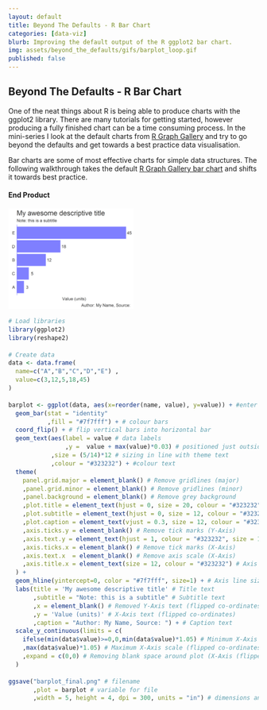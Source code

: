 ```yaml
---
layout: default
title: Beyond The Defaults - R Bar Chart
categories: [data-viz]
blurb: Improving the default output of the R ggplot2 bar chart.
img: assets/beyond_the_defaults/gifs/barplot_loop.gif
published: false
---
```

## Beyond The Defaults - R Bar Chart

One of the neat things about R is being able to produce charts with the ggplot2 library. There are many tutorials for getting started, however producing a fully finished chart can be a time consuming process. In the mini-series I look at the default charts from [R Graph Gallery](https://www.r-graph-gallery.com/index.html) and try to go beyond the defaults and get towards a best practice data visualisation. 

Bar charts are some of most effective charts for simple data structures. The following walkthrough takes the default [R Graph Gallery bar chart](https://www.r-graph-gallery.com/218-basic-barplots-with-ggplot2.html) and shifts it towards best practice.

#### End Product

<img src="/assets/beyond_the_defaults/bar_chart/barplot_final.png" align="left" style="width:50%;height:50%;padding-right:10px;">

<br><br><br><br><br><br>
<br><br><br><br><br><br>

```r
# Load libraries
library(ggplot2)
library(reshape2)

# Create data
data <- data.frame(
  name=c("A","B","C","D","E") ,  
  value=c(3,12,5,18,45)
)

barplot <- ggplot(data, aes(x=reorder(name, value), y=value)) + #enter data frame
  geom_bar(stat = "identity"
           ,fill = "#7f7fff") + # colour bars
  coord_flip() + # flip vertical bars into horizontal bar
  geom_text(aes(label = value # data labels
                ,y =  value + max(value)*0.03) # positioned just outside bar
            ,size = (5/14)*12 # sizing in line with theme text
            ,colour = "#323232") + #colour text
  theme(
    panel.grid.major = element_blank() # Remove gridlines (major)
    ,panel.grid.minor = element_blank() # Remove gridlines (minor)
    ,panel.background = element_blank() # Remove grey background
    ,plot.title = element_text(hjust = 0, size = 20, colour = "#323232") # Title size and colour
    ,plot.subtitle = element_text(hjust = 0, size = 12, colour = "#323232") # Subtitle size and colour
    ,plot.caption = element_text(vjust = 0.3, size = 12, colour = "#323232") # Caption size and colour
    ,axis.ticks.y = element_blank() # Remove tick marks (Y-Axis)
    ,axis.text.y = element_text(hjust = 1, colour = "#323232", size = 12) # Axis size and colour (Y-Axis)
    ,axis.ticks.x = element_blank() # Remove tick marks (X-Axis)
    ,axis.text.x  = element_blank() # Remove axis scale (X-Axis)
    ,axis.title.x = element_text(size = 12, colour = "#323232") # Axis label size and colour (X-Axis)
  ) +
  geom_hline(yintercept=0, color = "#7f7fff", size=1) + # Axis line size and colour (Y-Axis)
  labs(title = 'My awesome descriptive title' # Title text
       ,subtitle = "Note: this is a subtitle" # Subtitle text
       ,x = element_blank() # Removed Y-Axis text (flipped co-ordinates) 
       ,y = 'Value (units)' # X-Axis text (flipped co-ordinates) 
       ,caption = "Author: My Name, Source: ") + # Caption text
  scale_y_continuous(limits = c(
    ifelse(min(data$value)>=0,0,min(data$value)*1.05) # Minimum X-Axis scale (flipped co-ordinates)
    ,max(data$value)*1.05) # Maximum X-Axis scale (flipped co-ordinates)
    ,expand = c(0,0) # Removing blank space around plot (X-Axis (flipped co-ordinates))
  )

ggsave("barplot_final.png" # filename
       ,plot = barplot # variable for file
       ,width = 5, height = 4, dpi = 300, units = "in") # dimensions and image quality
```

